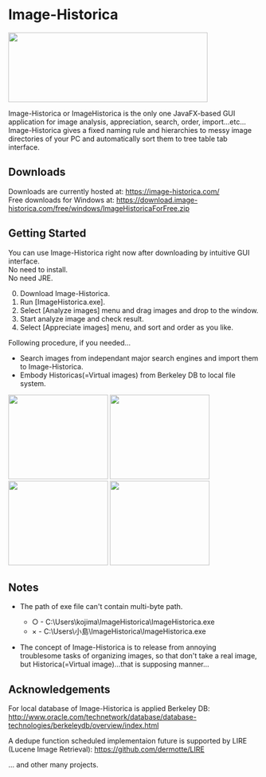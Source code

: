 # Image-Historica
<img src="https://raw.github.com/wiki/Image-Historica/Image-Historica/images/image-historica.png" width="400" height="140">

Image-Historica or ImageHistorica is the only one JavaFX-based GUI application for image analysis, appreciation, search, order, import...etc...
Image-Historica gives a fixed naming rule and hierarchies to messy image directories of your PC and automatically sort them to tree table tab interface.

## Downloads
Downloads are currently hosted at: https://image-historica.com/<br>
Free downloads for Windows at: https://download.image-historica.com/free/windows/ImageHistoricaForFree.zip

## Getting Started
You can use Image-Historica right now after downloading by intuitive GUI interface.<br>
No need to install.<br>
No need JRE.<br>

0. Download Image-Historica.
0. Run [ImageHistorica.exe].
0. Select [Analyze images] menu and drag images and drop to the window.
0. Start analyze image and check result.
0. Select [Appreciate images] menu, and sort and order as you like.

Following procedure, if you needed...
- Search images from independant major search engines and import them to Image-Historica.
- Embody Historicas(=Virtual images) from Berkeley DB to local file system.

<img src="https://raw.github.com/wiki/Image-Historica/Image-Historica/images/AppreciateImage.jpg" width="200" height="170">
<img src="https://raw.github.com/wiki/Image-Historica/Image-Historica/images/Search.jpg" width="200" height="170">
<img src="https://raw.github.com/wiki/Image-Historica/Image-Historica/images/AnalyzeResult.jpg" width="200" height="170">
<img src="https://raw.github.com/wiki/Image-Historica/Image-Historica/images/Details.jpg" width="200" height="170">


## Notes
- The path of exe file can't contain multi-byte path.
   - ○ - C:\Users\kojima\ImageHistorica\ImageHistorica.exe
   - × - C:\Users\小島\ImageHistorica\ImageHistorica.exe

- The concept of Image-Historica is to release from annoying troublesome tasks of organizing images, so that don't take a real image, but Historica(=Virtual image)...that is supposing manner...
  
## Acknowledgements
For local database of Image-Historica is applied Berkeley DB:
http://www.oracle.com/technetwork/database/database-technologies/berkeleydb/overview/index.html

A dedupe function scheduled implementaion future is supported by LIRE (Lucene Image Retrieval):
https://github.com/dermotte/LIRE

... and other many projects.
